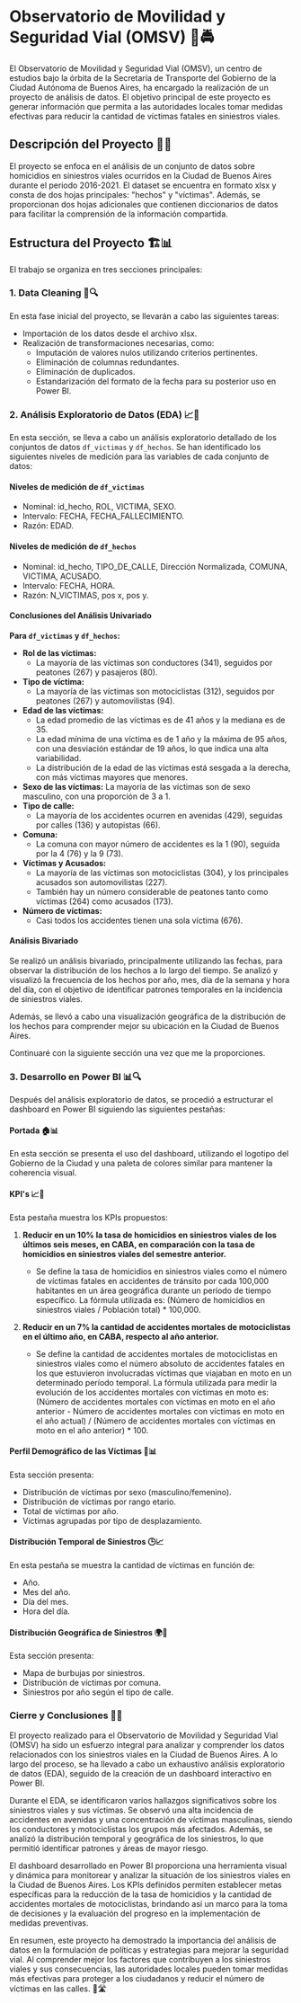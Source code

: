 # Observatorio de Movilidad y Seguridad Vial (OMSV) 🚦🚔

El Observatorio de Movilidad y Seguridad Vial (OMSV), un centro de estudios bajo la órbita de la Secretaría de Transporte del Gobierno de la Ciudad Autónoma de Buenos Aires, ha encargado la realización de un proyecto de análisis de datos. El objetivo principal de este proyecto es generar información que permita a las autoridades locales tomar medidas efectivas para reducir la cantidad de víctimas fatales en siniestros viales.

## Descripción del Proyecto 📝🚗

El proyecto se enfoca en el análisis de un conjunto de datos sobre homicidios en siniestros viales ocurridos en la Ciudad de Buenos Aires durante el periodo 2016-2021. El dataset se encuentra en formato xlsx y consta de dos hojas principales: "hechos" y "víctimas". Además, se proporcionan dos hojas adicionales que contienen diccionarios de datos para facilitar la comprensión de la información compartida.

## Estructura del Proyecto 🏗️📊

El trabajo se organiza en tres secciones principales:

### 1. Data Cleaning 🧹🔍

En esta fase inicial del proyecto, se llevarán a cabo las siguientes tareas:

- Importación de los datos desde el archivo xlsx.
- Realización de transformaciones necesarias, como:
  - Imputación de valores nulos utilizando criterios pertinentes.
  - Eliminación de columnas redundantes.
  - Eliminación de duplicados.
  - Estandarización del formato de la fecha para su posterior uso en Power BI.

### 2. Análisis Exploratorio de Datos (EDA) 📈🔎

En esta sección, se lleva a cabo un análisis exploratorio detallado de los conjuntos de datos `df_victimas` y `df_hechos`. Se han identificado los siguientes niveles de medición para las variables de cada conjunto de datos:

#### Niveles de medición de `df_victimas`

- Nominal: id_hecho, ROL, VICTIMA, SEXO.
- Intervalo: FECHA, FECHA_FALLECIMIENTO.
- Razón: EDAD.

#### Niveles de medición de `df_hechos`

- Nominal: id_hecho, TIPO_DE_CALLE, Dirección Normalizada, COMUNA, VICTIMA, ACUSADO.
- Intervalo: FECHA, HORA.
- Razón: N_VICTIMAS, pos x, pos y.

#### Conclusiones del Análisis Univariado

**Para `df_victimas` y `df_hechos`:**

* **Rol de las víctimas:**
    * La mayoría de las víctimas son conductores (341), seguidos por peatones (267) y pasajeros (80).
* **Tipo de víctima:**
    * La mayoría de las víctimas son motociclistas (312), seguidos por peatones (267) y automovilistas (94).
* **Edad de las víctimas:**
    * La edad promedio de las víctimas es de 41 años y la mediana es de 35.
    * La edad mínima de una víctima es de 1 año y la máxima de 95 años, con una desviación estándar de 19 años, lo que indica una alta variabilidad.
    * La distribución de la edad de las víctimas está sesgada a la derecha, con más víctimas mayores que menores.
* **Sexo de las víctimas:** La mayoría de las víctimas son de sexo masculino, con una proporción de 3 a 1.
* **Tipo de calle:**
    * La mayoría de los accidentes ocurren en avenidas (429), seguidas por calles (136) y autopistas (66).
* **Comuna:**
    * La comuna con mayor número de accidentes es la 1 (90), seguida por la 4 (76) y la 9 (73).
* **Víctimas y Acusados:**
    * La mayoría de las víctimas son motociclistas (304), y los principales acusados son automovilistas (227).
    * También hay un número considerable de peatones tanto como víctimas (264) como acusados (173).
* **Número de víctimas:**
    * Casi todos los accidentes tienen una sola víctima (676).

#### Análisis Bivariado

Se realizó un análisis bivariado, principalmente utilizando las fechas, para observar la distribución de los hechos a lo largo del tiempo. Se analizó y visualizó la frecuencia de los hechos por año, mes, día de la semana y hora del día, con el objetivo de identificar patrones temporales en la incidencia de siniestros viales.

Además, se llevó a cabo una visualización geográfica de la distribución de los hechos para comprender mejor su ubicación en la Ciudad de Buenos Aires.

Continuaré con la siguiente sección una vez que me la proporciones.

### 3. Desarrollo en Power BI 📊🔍

Después del análisis exploratorio de datos, se procedió a estructurar el dashboard en Power BI siguiendo las siguientes pestañas:

#### Portada 🏠📊

En esta sección se presenta el uso del dashboard, utilizando el logotipo del Gobierno de la Ciudad y una paleta de colores similar para mantener la coherencia visual.

#### KPI's 📈🎯

Esta pestaña muestra los KPIs propuestos:

1. **Reducir en un 10% la tasa de homicidios en siniestros viales de los últimos seis meses, en CABA, en comparación con la tasa de homicidios en siniestros viales del semestre anterior.**
   - Se define la tasa de homicidios en siniestros viales como el número de víctimas fatales en accidentes de tránsito por cada 100,000 habitantes en un área geográfica durante un período de tiempo específico. La fórmula utilizada es: (Número de homicidios en siniestros viales / Población total) * 100,000.

2. **Reducir en un 7% la cantidad de accidentes mortales de motociclistas en el último año, en CABA, respecto al año anterior.**
   - Se define la cantidad de accidentes mortales de motociclistas en siniestros viales como el número absoluto de accidentes fatales en los que estuvieron involucradas víctimas que viajaban en moto en un determinado período temporal. La fórmula utilizada para medir la evolución de los accidentes mortales con víctimas en moto es: (Número de accidentes mortales con víctimas en moto en el año anterior - Número de accidentes mortales con víctimas en moto en el año actual) / (Número de accidentes mortales con víctimas en moto en el año anterior) * 100.

#### Perfil Demográfico de las Víctimas 👤📊

Esta sección presenta:

- Distribución de víctimas por sexo (masculino/femenino).
- Distribución de víctimas por rango etario.
- Total de víctimas por año.
- Víctimas agrupadas por tipo de desplazamiento.

#### Distribución Temporal de Siniestros 🕒📈

En esta pestaña se muestra la cantidad de víctimas en función de:

- Año.
- Mes del año.
- Día del mes.
- Hora del día.

#### Distribución Geográfica de Siniestros 🌍🚨

Esta sección presenta:

- Mapa de burbujas por siniestros.
- Distribución de víctimas por comuna.
- Siniestros por año según el tipo de calle.

### Cierre y Conclusiones 🏁📝

El proyecto realizado para el Observatorio de Movilidad y Seguridad Vial (OMSV) ha sido un esfuerzo integral para analizar y comprender los datos relacionados con los siniestros viales en la Ciudad de Buenos Aires. A lo largo del proceso, se ha llevado a cabo un exhaustivo análisis exploratorio de datos (EDA), seguido de la creación de un dashboard interactivo en Power BI.

Durante el EDA, se identificaron varios hallazgos significativos sobre los siniestros viales y sus víctimas. Se observó una alta incidencia de accidentes en avenidas y una concentración de víctimas masculinas, siendo los conductores y motociclistas los grupos más afectados. Además, se analizó la distribución temporal y geográfica de los siniestros, lo que permitió identificar patrones y áreas de mayor riesgo.

El dashboard desarrollado en Power BI proporciona una herramienta visual y dinámica para monitorear y analizar la situación de los siniestros viales en la Ciudad de Buenos Aires. Los KPIs definidos permiten establecer metas específicas para la reducción de la tasa de homicidios y la cantidad de accidentes mortales de motociclistas, brindando así un marco para la toma de decisiones y la evaluación del progreso en la implementación de medidas preventivas.

En resumen, este proyecto ha demostrado la importancia del análisis de datos en la formulación de políticas y estrategias para mejorar la seguridad vial. Al comprender mejor los factores que contribuyen a los siniestros viales y sus consecuencias, las autoridades locales pueden tomar medidas más efectivas para proteger a los ciudadanos y reducir el número de víctimas en las calles. 🚗🛣️
